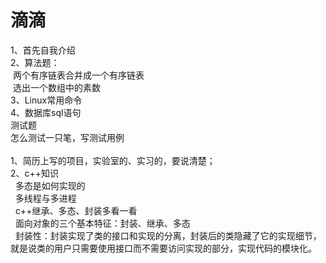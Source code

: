 滴滴
==
1、首先自我介绍<br>
2、算法题：<br>
  两个有序链表合并成一个有序链表<br>
  选出一个数组中的素数<br>
3、Linux常用命令<br>
4、数据库sql语句<br>
测试题<br>
怎么测试一只笔，写测试用例<br>
<br>
1、简历上写的项目，实验室的、实习的，要说清楚；<br>
2、c++知识<br>
   多态是如何实现的<br>
   多线程与多进程<br>
   c++继承、多态、封装多看一看<br>
   面向对象的三个基本特征：封装、继承、多态<br>
   封装性：封装实现了类的接口和实现的分离，封装后的类隐藏了它的实现细节，就是说类的用户只需要使用接口而不需要访问实现的部分，实现代码的模块化。
   
